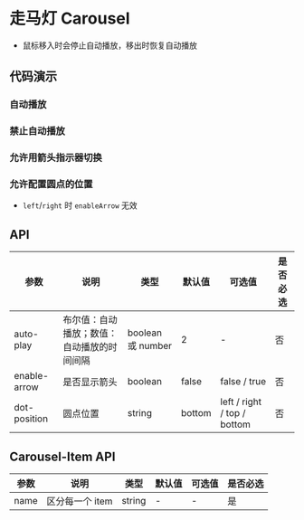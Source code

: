# 走马灯 Carousel

- 鼠标移入时会停止自动播放，移出时恢复自动播放

## 代码演示

### 自动播放

<ClientOnly>
  <demo-carousel-1 />
</ClientOnly>

### 禁止自动播放

<ClientOnly>
  <demo-carousel-2 />
</ClientOnly>

### 允许用箭头指示器切换

<ClientOnly>
  <demo-carousel-3 />
</ClientOnly>

### 允许配置圆点的位置

- `left`/`right` 时 `enableArrow` 无效

<ClientOnly>
  <demo-carousel-4 />
</ClientOnly>

## API

| 参数         | 说明                                       | 类型              | 默认值 | 可选值                      | 是否必选 |
| ------------ | ------------------------------------------ | ----------------- | ------ | --------------------------- | -------- |
| auto-play    | 布尔值：自动播放；数值：自动播放的时间间隔 | boolean 或 number | 2      | -                           | 否       |
| enable-arrow | 是否显示箭头                               | boolean           | false  | false / true                | 否       |
| dot-position | 圆点位置                                   | string            | bottom | left / right / top / bottom | 否       |

## Carousel-Item API

| 参数 | 说明            | 类型   | 默认值 | 可选值 | 是否必选 |
| ---- | --------------- | ------ | ------ | ------ | -------- |
| name | 区分每一个 item | string | -      | -      | 是       |
